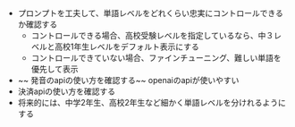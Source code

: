 - プロンプトを工夫して、単語レベルをどれくらい忠実にコントロールできるか確認する
  - コントロールできる場合、高校受験レベルを指定しているなら、中３レベルと高校1年生レベルをデフォルト表示にする
  - コントロールできていない場合、ファインチューニング、難しい単語を優先して表示
- ~~ 発音のapiの使い方を確認する~~ openaiのapiが使いやすい
- 決済apiの使い方を確認する
- 将来的には、中学2年生、高校2年生など細かく単語レベルを分けれるようにする
